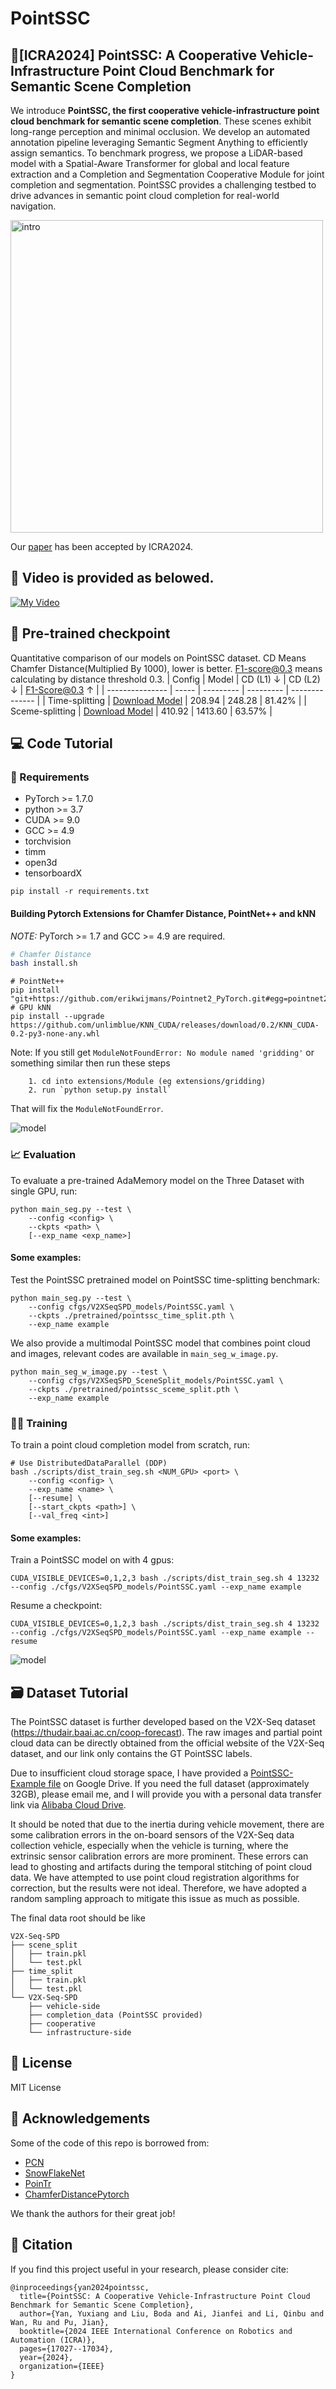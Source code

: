 # PointSSC
## 🤖[ICRA2024] PointSSC: A Cooperative Vehicle-Infrastructure Point Cloud Benchmark for Semantic Scene Completion


We introduce **PointSSC, the first cooperative vehicle-infrastructure point cloud benchmark for semantic scene completion**. These scenes exhibit long-range perception and minimal occlusion. We develop an automated annotation pipeline leveraging Semantic Segment Anything to efficiently assign semantics. To benchmark progress, we propose a LiDAR-based model with a Spatial-Aware Transformer for global and local feature extraction and a Completion and Segmentation Cooperative Module for joint completion and segmentation. PointSSC provides a challenging testbed to drive advances in semantic point cloud completion for real-world navigation.

<img src="docs/fig1.png" alt="intro" width="500"/>

Our [paper](https://arxiv.org/abs/2309.12708) has been accepted by ICRA2024.

## 🎥 Video is provided as belowed.
[![My Video](docs/main.png)](https://www.youtube.com/watch?v=RZrXaJsEmyM)


## 🏁 Pre-trained checkpoint

Quantitative comparison of our models on PointSSC dataset. CD Means Chamfer Distance(Multiplied By 1000), lower is better. F1-score@0.3 means calculating by distance threshold 0.3.
| Config          | Model | CD (L1) ↓ | CD (L2) ↓ | F1-Score@0.3 ↑ |
| --------------- | ----- | --------- | --------- | -------------- |
| Time-splitting  | [Download Model](https://drive.google.com/file/d/1F9-PQSSefCRT_c7kyzIIjPAlh8Ge8QEv/view?usp=drive_link) | 208.94    | 248.28    | 81.42%         |
| Sceme-splitting | [Download Model](https://drive.google.com/file/d/1aEj2bOpJFxaNiO7Fh3MRfZiZXwqGugmr/view?usp=drive_link) | 410.92    | 1413.60   | 63.57%          |


## 💻 Code Tutorial
### 📝 Requirements

- PyTorch >= 1.7.0
- python >= 3.7
- CUDA >= 9.0
- GCC >= 4.9 
- torchvision
- timm
- open3d
- tensorboardX

```
pip install -r requirements.txt
```

#### Building Pytorch Extensions for Chamfer Distance, PointNet++ and kNN

*NOTE:* PyTorch >= 1.7 and GCC >= 4.9 are required.

```bash
# Chamfer Distance
bash install.sh
```

```
# PointNet++
pip install "git+https://github.com/erikwijmans/Pointnet2_PyTorch.git#egg=pointnet2_ops&subdirectory=pointnet2_ops_lib"
# GPU kNN
pip install --upgrade https://github.com/unlimblue/KNN_CUDA/releases/download/0.2/KNN_CUDA-0.2-py3-none-any.whl
```

Note: If you still get `ModuleNotFoundError: No module named 'gridding'` or something similar then run these steps

```
    1. cd into extensions/Module (eg extensions/gridding)
    2. run `python setup.py install`
```

That will fix the `ModuleNotFoundError`.


![model](docs/fig2.png)

### 📈 Evaluation

To evaluate a pre-trained AdaMemory model on the Three Dataset with single GPU, run:

```shell
python main_seg.py --test \
    --config <config> \
    --ckpts <path> \
    [--exp_name <exp_name>]
```

####  Some examples:
Test the PointSSC pretrained model on PointSSC time-splitting benchmark:
```shell
python main_seg.py --test \
    --config cfgs/V2XSeqSPD_models/PointSSC.yaml \
    --ckpts ./pretrained/pointssc_time_split.pth \
    --exp_name example
```

We also provide a multimodal PointSSC model that combines point cloud and images, relevant codes are available in ```main_seg_w_image.py```.

```shell
python main_seg_w_image.py --test \
    --config cfgs/V2XSeqSPD_SceneSplit_models/PointSSC.yaml \
    --ckpts ./pretrained/pointssc_sceme_split.pth \
    --exp_name example
```

### 🏋️‍♂️ Training

To train a point cloud completion model from scratch, run:

```shell
# Use DistributedDataParallel (DDP)
bash ./scripts/dist_train_seg.sh <NUM_GPU> <port> \
    --config <config> \
    --exp_name <name> \
    [--resume] \
    [--start_ckpts <path>] \
    [--val_freq <int>]
```

####  Some examples:
Train a PointSSC model on with 4 gpus:
```shell
CUDA_VISIBLE_DEVICES=0,1,2,3 bash ./scripts/dist_train_seg.sh 4 13232 --config ./cfgs/V2XSeqSPD_models/PointSSC.yaml --exp_name example
```
Resume a checkpoint:
```shell
CUDA_VISIBLE_DEVICES=0,1,2,3 bash ./scripts/dist_train_seg.sh 4 13232 --config ./cfgs/V2XSeqSPD_models/PointSSC.yaml --exp_name example --resume
```

![model](docs/experiments.png)

## 🗃️ Dataset Tutorial
The PointSSC dataset is further developed based on the V2X-Seq dataset (https://thudair.baai.ac.cn/coop-forecast). The raw images and partial point cloud data can be directly obtained from the official website of the V2X-Seq dataset, and our link only contains the GT PointSSC labels.

Due to insufficient cloud storage space, I have provided a [PointSSC-Example file](https://drive.google.com/file/d/18GufPjIN80PdjM2VGIqqwFWa8I5-Gmia/view?usp=drive_link) on Google Drive. If you need the full dataset (approximately 32GB), please email me, and I will provide you with a personal data transfer link via [Alibaba Cloud Drive](https://www.alipan.com/).

It should be noted that due to the inertia during vehicle movement, there are some calibration errors in the on-board sensors of the V2X-Seq data collection vehicle, especially when the vehicle is turning, where the extrinsic sensor calibration errors are more prominent. These errors can lead to ghosting and artifacts during the temporal stitching of point cloud data. We have attempted to use point cloud registration algorithms for correction, but the results were not ideal. Therefore, we have adopted a random sampling approach to mitigate this issue as much as possible.

The final data root should be like
```
V2X-Seq-SPD
├── scene_split
│   ├── train.pkl
│   └── test.pkl
├── time_split
│   ├── train.pkl
│   └── test.pkl
└── V2X-Seq-SPD
    ├── vehicle-side
    ├── completion_data (PointSSC provided)
    ├── cooperative
    └── infrastructure-side
```

## 📜 License
MIT License

## 🙏 Acknowledgements

Some of the code of this repo is borrowed from: 
- [PCN](https://github.com/wentaoyuan/pcn/tree/master)
- [SnowFlakeNet](https://github.com/AllenXiangX/SnowflakeNet/tree/main)
- [PoinTr](https://github.com/yuxumin/PoinTr)
- [ChamferDistancePytorch](https://github.com/ThibaultGROUEIX/ChamferDistancePytorch)


We thank the authors for their great job!


## 📖 Citation
If you find this project useful in your research, please consider cite:
```
@inproceedings{yan2024pointssc,
  title={PointSSC: A Cooperative Vehicle-Infrastructure Point Cloud Benchmark for Semantic Scene Completion},
  author={Yan, Yuxiang and Liu, Boda and Ai, Jianfei and Li, Qinbu and Wan, Ru and Pu, Jian},
  booktitle={2024 IEEE International Conference on Robotics and Automation (ICRA)},
  pages={17027--17034},
  year={2024},
  organization={IEEE}
}
```